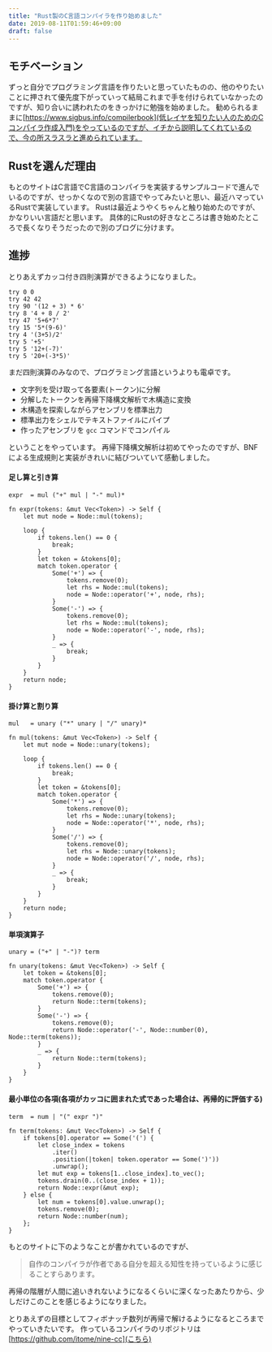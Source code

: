 ```yaml
---
title: "Rust製のC言語コンパイラを作り始めました"
date: 2019-08-11T01:59:46+09:00
draft: false
---
```


## モチベーション
ずっと自分でプログラミング言語を作りたいと思っていたものの、他のやりたいことに押されて優先度下がっていって結局これまで手を付けられていなかったのですが、知り合いに誘われたのをきっかけに勉強を始めました。
勧められるままに[https://www.sigbus.info/compilerbook](低レイヤを知りたい人のためのCコンパイラ作成入門)をやっているのですが、イチから説明してくれているので、今の所スラスラと進められています。

## Rustを選んだ理由
もとのサイトはC言語でC言語のコンパイラを実装するサンプルコードで進んでいるのですが、せっかくなので別の言語でやってみたいと思い、最近ハマっているRustで実装しています。
Rustは最近ようやくちゃんと触り始めたのですが、かなりいい言語だと思います。
具体的にRustの好きなところは書き始めたところで長くなりそうだったので別のブログに分けます。

## 進捗
とりあえずカッコ付き四則演算ができるようになりました。
```
try 0 0
try 42 42
try 90 '(12 + 3) * 6'
try 8 '4 + 8 / 2'
try 47 '5+6*7'
try 15 '5*(9-6)'
try 4 '(3+5)/2'
try 5 '+5'
try 5 '12+(-7)'
try 5 '20+(-3*5)'
```

まだ四則演算のみなので、プログラミング言語というよりも電卓です。

- 文字列を受け取って各要素(トークン)に分解 
- 分解したトークンを再帰下降構文解析で木構造に変換
- 木構造を探索しながらアセンブリを標準出力
- 標準出力をシェルでテキストファイルにパイプ
- 作ったアセンブリを `gcc` コマンドでコンパイル

ということをやっています。
再帰下降構文解析は初めてやったのですが、BNFによる生成規則と実装がきれいに結びついていて感動しました。

#### 足し算と引き算
```
expr  = mul ("+" mul | "-" mul)*
```
```
fn expr(tokens: &mut Vec<Token>) -> Self {
    let mut node = Node::mul(tokens);

    loop {
        if tokens.len() == 0 {
            break;
        }
        let token = &tokens[0];
        match token.operator {
            Some('+') => {
                tokens.remove(0);
                let rhs = Node::mul(tokens);
                node = Node::operator('+', node, rhs);
            }
            Some('-') => {
                tokens.remove(0);
                let rhs = Node::mul(tokens);
                node = Node::operator('-', node, rhs);
            }
            _ => {
                break;
            }
        }
    }
    return node;
}
```

#### 掛け算と割り算
```
mul   = unary ("*" unary | "/" unary)*
```
```
fn mul(tokens: &mut Vec<Token>) -> Self {
    let mut node = Node::unary(tokens);

    loop {
        if tokens.len() == 0 {
            break;
        }
        let token = &tokens[0];
        match token.operator {
            Some('*') => {
                tokens.remove(0);
                let rhs = Node::unary(tokens);
                node = Node::operator('*', node, rhs);
            }
            Some('/') => {
                tokens.remove(0);
                let rhs = Node::unary(tokens);
                node = Node::operator('/', node, rhs);
            }
            _ => {
                break;
            }
        }
    }
    return node;
}
```

#### 単項演算子
```
unary = ("+" | "-")? term
```
```
fn unary(tokens: &mut Vec<Token>) -> Self {
    let token = &tokens[0];
    match token.operator {
        Some('+') => {
            tokens.remove(0);
            return Node::term(tokens);
        }
        Some('-') => {
            tokens.remove(0);
            return Node::operator('-', Node::number(0), Node::term(tokens));
        }
        _ => {
            return Node::term(tokens);
        }
    }
}
```

#### 最小単位の各項(各項がカッコに囲まれた式であった場合は、再帰的に評価する)
```
term  = num | "(" expr ")"
```
```
fn term(tokens: &mut Vec<Token>) -> Self {
    if tokens[0].operator == Some('(') {
        let close_index = tokens
            .iter()
            .position(|token| token.operator == Some(')'))
            .unwrap();
        let mut exp = tokens[1..close_index].to_vec();
        tokens.drain(0..(close_index + 1));
        return Node::expr(&mut exp);
    } else {
        let num = tokens[0].value.unwrap();
        tokens.remove(0);
        return Node::number(num);
    };
}
```

もとのサイトに下のようなことが書かれているのですが、

>
> 自作のコンパイラが作者である自分を超える知性を持っているように感じることすらあります。
>

再帰の階層が人間に追いきれないようになるくらいに深くなったあたりから、少しだけこのことを感じるようになりました。

とりあえずの目標としてフィボナッチ数列が再帰で解けるようになるところまでやっていきたいです。
作っているコンパイラのリポジトリは[https://github.com/itome/nine-cc](こちら)

